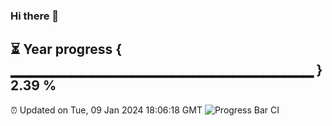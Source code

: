 ### Hi there 👋
⏳ Year progress { ▁▁▁▁▁▁▁▁▁▁▁▁▁▁▁▁▁▁▁▁▁▁▁▁▁▁▁▁▁▁ } 2.39 %
---
⏰ Updated on Tue, 09 Jan 2024 18:06:18 GMT
![Progress Bar CI](https://github.com/Moyi321/Moyi321/workflows/Progress%20Bar%20CI/badge.svg)
